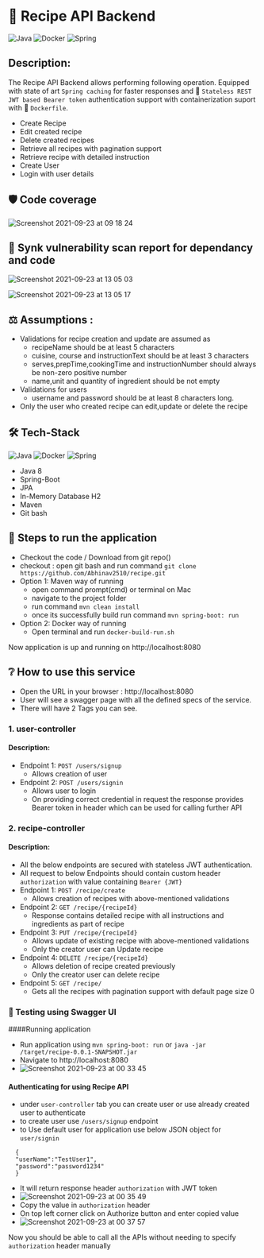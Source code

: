 # :spaghetti:	 Recipe API Backend
![Java](https://img.shields.io/badge/-Java-000?&logo=Java&logoColor=007396)
![Docker](https://img.shields.io/badge/-Docker-000?&logo=Docker)
![Spring](https://img.shields.io/badge/-Spring-000?&logo=Spring)


## Description:
The Recipe API Backend allows performing following operation. Equipped with state of art  `Spring caching` for faster responses and :closed_lock_with_key:	 `Stateless REST JWT based Bearer token` authentication support with containerization suport with :whale: 	`Dockerfile`.
- Create Recipe
- Edit created recipe
- Delete created recipes
- Retrieve all recipes with pagination support
- Retrieve recipe with detailed instruction
- Create User 
- Login with user details

## :shield:	 Code coverage
![Screenshot 2021-09-23 at 09 18 24](https://user-images.githubusercontent.com/14979620/134470003-aee1b61a-8860-43e4-b1bf-8108693e60a3.png)

## :crossed_fingers:	Synk vulnerability scan report for dependancy and code
![Screenshot 2021-09-23 at 13 05 03](https://user-images.githubusercontent.com/14979620/134496791-dbbd217e-90ff-423d-b7dc-06ca10910618.png)

![Screenshot 2021-09-23 at 13 05 17](https://user-images.githubusercontent.com/14979620/134496762-7120c892-f029-43d8-824c-de142fbd38a2.png)


## :balance_scale:	Assumptions :
- Validations for recipe creation and update are assumed as 
  - recipeName should be at least 5 characters
  - cuisine, course and instructionText should be at least 3 characters
  - serves,prepTime,cookingTime and instructionNumber should always be non-zero positive number
  - name,unit and quantity of ingredient should be not empty
- Validations for users
  - username and password should be at least 8 characters long.
- Only the user who created recipe can edit,update or delete the recipe

## :hammer_and_wrench:	Tech-Stack
![Java](https://img.shields.io/badge/-Java-000?&logo=Java&logoColor=007396)
![Docker](https://img.shields.io/badge/-Docker-000?&logo=Docker)
![Spring](https://img.shields.io/badge/-Spring-000?&logo=Spring)

- Java 8 
- Spring-Boot
- JPA
- In-Memory Database H2
- Maven
- Git bash

## :memo: Steps to run the application
- Checkout the code / Download from git repo()
- checkout : open git bash and run command `git clone https://github.com/Abhinav2510/recipe.git`
- Option 1: Maven way of running
  - open command prompt(cmd) or terminal on Mac
  - navigate to the project folder
  - run command `mvn clean install`
  - once its successfully build run command `mvn spring-boot: run`
- Option 2: Docker way of running
  - Open terminal and run `docker-build-run.sh`

Now application is up and running on http://localhost:8080

## :grey_question:	How to use this service
- Open the URL in your browser : http://localhost:8080
- User will see a swagger page with all the defined specs of the service.
- There will have 2 Tags you can see.


### 1. user-controller
#### Description:
- Endpoint 1: `POST /users/signup`
  - Allows creation of user
- Endpoint 2: `POST /users/signin`
  - Allows user to login
  - On providing correct credential in request the response provides Bearer token in header which can be used for calling further API

### 2. recipe-controller
#### Description:
- All the below endpoints are secured with stateless JWT authentication.
- All request to below Endpoints should contain custom header `authorization` with value containing `Bearer {JWT}`
- Endpoint 1:  `POST /recipe/create`
    - Allows creation of recipes with above-mentioned validations
- Endpoint 2: `GET /recipe/{recipeId}`
    - Response contains detailed recipe with all instructions and ingredients as part of recipe
- Endpoint 3: `PUT /recipe/{recipeId}`
  - Allows update of existing recipe with above-mentioned validations
  - Only the creator user can Update recipe
- Endpoint 4: `DELETE /recipe/{recipeId}`
  - Allows deletion of recipe created previously 
  - Only the creator user can delete recipe
- Endpoint 5: `GET /recipe/`
    - Gets all the recipes with pagination support with default page size 0
    

### :test_tube: Testing using Swagger UI

####Running application
- Run application using `mvn spring-boot: run` or `java -jar /target/recipe-0.0.1-SNAPSHOT.jar`
- Navigate to http://localhost:8080
- ![Screenshot 2021-09-23 at 00 33 45](https://user-images.githubusercontent.com/14979620/134431549-93e3718e-85c5-4f24-970c-2f4998d0c337.png)


#### Authenticating for using Recipe API
- under `user-controller` tab you can create user or use already created user to authenticate 
- to create user use `/users/signup` endpoint
- to Use default user for application use below JSON object for `user/signin`
```
  {
  "userName":"TestUser1",
  "password":"password1234"
  } 
```
- It will return response header `authorization` with JWT token
- ![Screenshot 2021-09-23 at 00 35 49](https://user-images.githubusercontent.com/14979620/134431617-56e89f8d-5c41-4daf-bf00-cae108677c86.png)
- Copy the value in `authorization` header
- On top left corner click on Authorize button and enter copied value
- ![Screenshot 2021-09-23 at 00 37 57](https://user-images.githubusercontent.com/14979620/134431583-a86083de-afed-4d23-b2b9-ff5440c51a30.png)


Now you should be able to call all the APIs without needing to specify `authorization` header manually 

